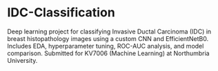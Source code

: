 # IDC-Classification
Deep learning project for classifying Invasive Ductal Carcinoma (IDC) in breast histopathology images using a custom CNN and EfficientNetB0. Includes EDA, hyperparameter tuning, ROC-AUC analysis, and model comparison. Submitted for KV7006 (Machine Learning) at Northumbria University.
